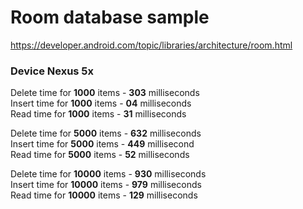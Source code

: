 # Room database sample

https://developer.android.com/topic/libraries/architecture/room.html

### Device Nexus 5x<br />

 Delete time for **1000** items - **303** milliseconds<br />
 Insert time for **1000** items - **04** milliseconds<br />
 Read time for **1000** items - **31** milliseconds<br />
 
 
 Delete time for **5000** items - **632** milliseconds<br />
 Insert time for **5000** items - **449** millisecond<br />
 Read time for **5000** items - **52** milliseconds<br />
 
 Delete time for **10000** items - **930** milliseconds<br />
 Insert time for **10000** items - **979** milliseconds<br />
 Read time for **10000** items - **129** milliseconds

